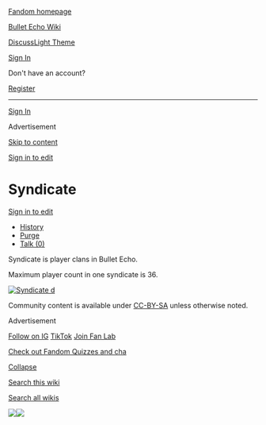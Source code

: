 [Fandom homepage](https://www.fandom.com/)

[Bullet Echo Wiki](https://bullet-echo.fandom.com/)

[Discuss](https://bullet-echo.fandom.com/f "Discuss")[Light Theme](https://bullet-echo.fandom.com/wiki/Syndicate# "Light Theme")

[Sign In](https://auth.fandom.com/signin?source=mw&redirect=https%3A%2F%2Fbullet-echo.fandom.com%2Fwiki%2FSyndicate)

Don't have an account?

[Register](https://auth.fandom.com/register?source=mw&redirect=https%3A%2F%2Fbullet-echo.fandom.com%2Fwiki%2FSyndicate)

* * *

[Sign In](https://auth.fandom.com/signin?source=mw&redirect=https%3A%2F%2Fbullet-echo.fandom.com%2Fwiki%2FSyndicate)

Advertisement

[Skip to content](https://bullet-echo.fandom.com/wiki/Syndicate#page-header)

[Sign in to edit](https://auth.fandom.com/signin?redirect=https%3A%2F%2Fbullet-echo.fandom.com%2Fwiki%2FSyndicate%3Fveaction%3Dedit&uselang=en)

# Syndicate

[Sign in to edit](https://auth.fandom.com/signin?redirect=https%3A%2F%2Fbullet-echo.fandom.com%2Fwiki%2FSyndicate%3Fveaction%3Dedit&uselang=en)

- [History](https://bullet-echo.fandom.com/wiki/Syndicate?action=history)
- [Purge](https://bullet-echo.fandom.com/wiki/Syndicate?action=purge)
- [Talk (0)](https://bullet-echo.fandom.com/wiki/Talk:Syndicate?action=edit&redlink=1)

Syndicate is player clans in Bullet Echo.

Maximum player count in one syndicate is 36.

[![Syndicate d](https://static.wikia.nocookie.net/bullet-echo/images/b/bf/Syndicate_d.png/revision/latest?cb=20240906204551)](https://static.wikia.nocookie.net/bullet-echo/images/b/bf/Syndicate_d.png/revision/latest?cb=20240906204551)

Community content is available under [CC-BY-SA](https://www.fandom.com/licensing) unless otherwise noted.

Advertisement

[Follow on IG](https://bit.ly/FandomIG) [TikTok](https://bit.ly/TikTokFandom) [Join Fan Lab](https://bit.ly/FanLabWikiBar)

[Check out Fandom Quizzes and cha](https://bit.ly/WBTrivia2)

[Collapse](https://bullet-echo.fandom.com/wiki/Syndicate# "Collapse")

[Search this wiki](https://bullet-echo.fandom.com/wiki/Special:Search?scope=internal&query=&h=1&isFromHighlightActions=on)

[Search all wikis](https://bullet-echo.fandom.com/wiki/Special:Search?scope=cross-wiki&query=&h=1&isFromHighlightActions=on)

![](https://idsync.rlcdn.com/712315.gif?partner_uid=ecdbfab8-b832-445b-bcaf-2223a194b757)![](https://pixel.tapad.com/idsync/ex/receive?partner_id=3442&partner_device_id=ecdbfab8-b832-445b-bcaf-2223a194b757&partner_url=https://services.fandom.com/identity-storage/external/experian/receiveid/3feafc56-ef0d-4c1e-8059-161e35bf9524?id=${TA_DEVICE_ID}&partner=TAPAD)